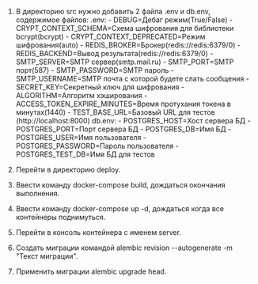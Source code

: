 1. В директорию src нужно добавить 2 файла .env и db.env, содержимое файлов:
    .env:
        - DEBUG=Дебаг режим(True/False)
        - CRYPT_CONTEXT_SCHEMA=Схема шифрования для библиотеки bcrypt(bcrypt)
        - CRYPT_CONTEXT_DEPRECATED=Режим шифрования(auto)
        - REDIS_BROKER=Брокер(redis://redis:6379/0)
        - REDIS_BACKEND=Вывод результата(redis://redis:6379/0)
        - SMTP_SERVER=SMTP сервер(smtp.mail.ru)
        - SMTP_PORT=SMTP порт(587)
        - SMTP_PASSWORD=SMTP пароль
        - SMTP_USERNAME=SMTP почта с которой будете слать сообщения
        - SECRET_KEY=Секретный ключ для шифрования
        - ALGORITHM=Алгоритм хэширования
        - ACCESS_TOKEN_EXPIRE_MINUTES=Время протухания токена в минутах(1440)
        - TEST_BASE_URL=Базовый URL для тестов (http://localhost:8000)
    db.env:
        - POSTGRES_HOST=Хост сервера БД
        - POSTGRES_PORT=Порт сервера БД
        - POSTGRES_DB=Имя БД
        - POSTGRES_USER=Имя пользователя
        - POSTGRES_PASSWORD=Пароль пользователя
        - POSTGRES_TEST_DB=Имя БД для тестов

2. Перейти в директорию deploy.
3. Ввести команду docker-compose build, дождаться окончания выполнения.
4. Ввести команду docker-compose up -d, дождаться когда все контейнеры поднимуться.
5. Перейти в консоль контейнера с именем server.
6. Создать миграции командой alembic revision --autogenerate -m "Текст миграции".
7. Применить миграции alembic upgrade head.
